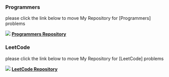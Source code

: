 ### Programmers 

please click the link below to move My Repository for [Programmers] problems

 <div class="list_text">
    <p>
        <i><img src="https://github.com/fluidicon.png" /></i>
        <a href="https://github.com/HyunsooZo/Programmers.git"><b>Programmers Repository</b></a>
    </p>
</div>


### LeetCode

please click the link below to move My Repository for [LeetCode] problems


 <div class="list_text">
    <p>
        <i><img src="https://github.com/fluidicon.png" /></i>
        <a href="https://github.com/HyunsooZo/LeetCode.git"><b>LeetCode Repository</b></a>
    </p>
</div>
